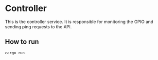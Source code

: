 # Controller

This is the controller service. It is responsible for monitoring the GPIO and sending ping requests to the API.

## How to run

```bash
cargo run
```
